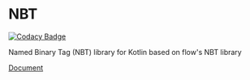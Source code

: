 # NBT   
[![Codacy Badge](https://api.codacy.com/project/badge/Grade/d974d7cde1f340509a1b2129c32658a7)](https://www.codacy.com/app/toliner/nbt?utm_source=github.com&amp;utm_medium=referral&amp;utm_content=toliner/nbt&amp;utm_campaign=Badge_Grade)


Named Binary Tag (NBT) library for Kotlin based on flow's NBT library

[Document](https://toliner.github.io/nbt/toliner/nbt/index)